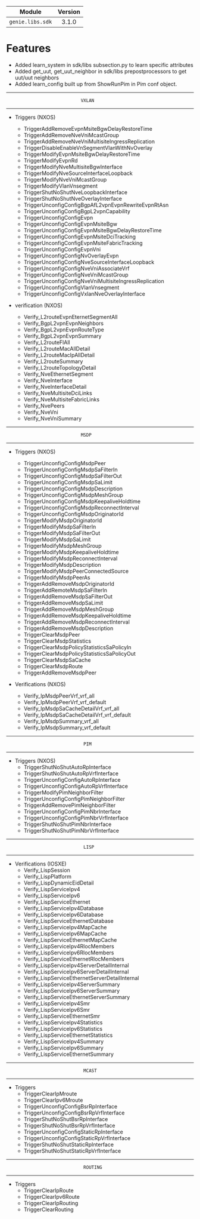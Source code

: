 
| Module                  | Version       |
| ------------------------|:-------------:|
| ``genie.libs.sdk``      | 3.1.0         |

Features
========
* Added learn_system in sdk/libs subsection.py to learn specific attributes
* Added get_uut, get_uut_neighbor in sdk/libs prepostprocessors to get uut/uut neighbors
* Added learn_config built up from ShowRunPim in Pim conf object.

--------------------------------------------------------------------------------
                                VXLAN
--------------------------------------------------------------------------------

* Triggers (NXOS)
    * TriggerAddRemoveEvpnMsiteBgwDelayRestoreTime
    * TriggerAddRemoveNveVniMcastGroup
    * TriggerAddRemoveNveVniMultisiteIngressReplication
    * TriggerDisableEnableVnSegmentVlanWithNvOverlay
    * TriggerModifyEvpnMsiteBgwDelayRestoreTime
    * TriggerModifyEvpnRd
    * TriggerModifyNveMultisiteBgwInterface
    * TriggerModifyNveSourceInterfaceLoopback
    * TriggerModifyNveVniMcastGroup
    * TriggerModifyVlanVnsegment
    * TriggerShutNoShutNveLoopbackInterface
    * TriggerShutNoShutNveOverlayInterface
    * TriggerUnconfigConfigBgpAfL2vpnEvpnRewriteEvpnRtAsn
    * TriggerUnconfigConfigBgpL2vpnCapability
    * TriggerUnconfigConfigEvpn
    * TriggerUnconfigConfigEvpnMsiteBgw
    * TriggerUnconfigConfigEvpnMsiteBgwDelayRestoreTime
    * TriggerUnconfigConfigEvpnMsiteDciTracking
    * TriggerUnconfigConfigEvpnMsiteFabricTracking
    * TriggerUnconfigConfigEvpnVni
    * TriggerUnconfigConfigNvOverlayEvpn
    * TriggerUnconfigConfigNveSourceInterfaceLoopback
    * TriggerUnconfigConfigNveVniAssociateVrf
    * TriggerUnconfigConfigNveVniMcastGroup
    * TriggerUnconfigConfigNveVniMultisiteIngressReplication
    * TriggerUnconfigConfigVlanVnsegment
    * TriggerUnconfigConfigVxlanNveOverlayInterface

* verification (NXOS)
    * Verify_L2routeEvpnEternetSegmentAll
    * Verify_BgpL2vpnEvpnNeighbors
    * Verify_BgpL2vpnEvpnRouteType
    * Verify_BgpL2vpnEvpnSummary
    * Verify_L2routeFlAll
    * Verify_L2routeMacAllDetail
    * Verify_L2routeMacIpAllDetail
    * Verify_L2routeSummary
    * Verify_L2routeTopologyDetail
    * Verify_NveEthernetSegment
    * Verify_NveInterface
    * Verify_NveInterfaceDetail
    * Verify_NveMultisiteDciLinks
    * Verify_NveMultisiteFabricLinks
    * Verify_NvePeers
    * Verify_NveVni
    * Verify_NveVniSummary

--------------------------------------------------------------------------------
                                MSDP
--------------------------------------------------------------------------------

* Triggers (NXOS)
    * TriggerUnconfigConfigMsdpPeer
    * TriggerUnconfigConfigMsdpSaFilterIn
    * TriggerUnconfigConfigMsdpSaFilterOut
    * TriggerUnconfigConfigMsdpSaLimit
    * TriggerUnconfigConfigMsdpDescription
    * TriggerUnconfigConfigMsdpMeshGroup
    * TriggerUnconfigConfigMsdpKeepaliveHoldtime
    * TriggerUnconfigConfigMsdpReconnectInterval
    * TriggerUnconfigConfigMsdpOriginatorId
    * TriggerModifyMsdpOriginatorId
    * TriggerModifyMsdpSaFilterIn
    * TriggerModifyMsdpSaFilterOut
    * TriggerModifyMsdpSaLimit
    * TriggerModifyMsdpMeshGroup
    * TriggerModifyMsdpKeepaliveHoldtime      
    * TriggerModifyMsdpReconnectInterval      
    * TriggerModifyMsdpDescription      
    * TriggerModifyMsdpPeerConnectedSource      
    * TriggerModifyMsdpPeerAs
    * TriggerAddRemoveMsdpOriginatorId
    * TriggerAddRemoteMsdpSaFilterIn
    * TriggerAddRemoveMsdpSaFilterOut
    * TriggerAddRemoveMsdpSaLimit
    * TriggerAddRemoveMsdpMeshGroup
    * TriggerAddRemoveMsdpKeepaliveHoldtime
    * TriggerAddRemoveMsdpReconnectInterval
    * TriggerAddRemoveMsdpDescription
    * TriggerClearMsdpPeer
    * TriggerClearMsdpStatistics
    * TriggerClearMsdpPolicyStatisticsSaPolicyIn
    * TriggerClearMsdpPolicyStatisticsSaPolicyOut
    * TriggerClearMsdpSaCache
    * TriggerClearMsdpRoute
    * TriggerAddRemoveMsdpPeer

* Verifications (NXOS)
    * Verify_IpMsdpPeerVrf_vrf_all
    * Verify_IpMsdpPeerVrf_vrf_default
    * Verify_IpMsdpSaCacheDetailVrf_vrf_all
    * Verify_IpMsdpSaCacheDetailVrf_vrf_default
    * Verify_IpMsdpSummary_vrf_all
    * Verify_IpMsdpSummary_vrf_default

--------------------------------------------------------------------------------
                                 PIM
--------------------------------------------------------------------------------

* Triggers (NXOS)
    * TriggerShutNoShutAutoRpInterface
    * TriggerShutNoShutAutoRpVrfInterface
    * TriggerUnconfigConfigAutoRpInterface
    * TriggerUnconfigConfigAutoRpVrfInterface  
    * TriggerModifyPimNeighborFilter
    * TriggerUnconfigConfigPimNeighborFilter
    * TriggerAddRemovePimNeighborFilter
    * TriggerUnconfigConfigPimNbrInterface
    * TriggerUnconfigConfigPimNbrVrfInterface
    * TriggerShutNoShutPimNbrInterface
    * TriggerShutNoShutPimNbrVrfInterface

--------------------------------------------------------------------------------
                                 LISP
--------------------------------------------------------------------------------

* Verifications (IOSXE)
    * Verify_LispSession
    * Verify_LispPlatform
    * Verify_LispDynamicEidDetail
    * Verify_LispServiceIpv4
    * Verify_LispServiceIpv6
    * Verify_LispServiceEthernet
    * Verify_LispServiceIpv4Database
    * Verify_LispServiceIpv6Database
    * Verify_LispServiceEthernetDatabase
    * Verify_LispServiceIpv4MapCache
    * Verify_LispServiceIpv6MapCache
    * Verify_LispServiceEthernetMapCache
    * Verify_LispServiceIpv4RlocMembers
    * Verify_LispServiceIpv6RlocMembers
    * Verify_LispServiceEthernetRlocMembers
    * Verify_LispServiceIpv4ServerDetailInternal
    * Verify_LispServiceIpv6ServerDetailInternal
    * Verify_LispServiceEthernetServerDetailInternal
    * Verify_LispServiceIpv4ServerSummary
    * Verify_LispServiceIpv6ServerSummary
    * Verify_LispServiceEthernetServerSummary
    * Verify_LispServiceIpv4Smr
    * Verify_LispServiceIpv6Smr
    * Verify_LispServiceEthernetSmr
    * Verify_LispServiceIpv4Statistics
    * Verify_LispServiceIpv6Statistics
    * Verify_LispServiceEthernetStatistics
    * Verify_LispServiceIpv4Summary
    * Verify_LispServiceIpv6Summary
    * Verify_LispServiceEthernetSummary

--------------------------------------------------------------------------------
                                 MCAST
--------------------------------------------------------------------------------
* Triggers
    * TriggerClearIpMroute
    * TriggerClearIpv6Mroute
    * TriggerUnconfigConfigBsrRpInterface
    * TriggerUnconfigConfigBsrRpVrfInterface
    * TriggerShutNoShutBsrRpInterface
    * TriggerShutNoShutBsrRpVrfInterface
    * TriggerUnconfigConfigStaticRpInterface
    * TriggerUnconfigConfigStaticRpVrfInterface
    * TriggerShutNoShutStaticRpInterface
    * TriggerShutNoShutStaticRpVrfInterface

--------------------------------------------------------------------------------
                                 ROUTING
--------------------------------------------------------------------------------
* Triggers
    * TriggerClearIpRoute
    * TriggerClearIpv6Route
    * TriggerClearIpRouting
    * TriggerClearRouting